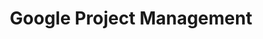 ---
title: "Google Project Management"
coursera: "https://www.coursera.org/account/accomplishments/specialization/certificate/6Q8P2VPBLE4C"
drive: "https://drive.google.com/file/d/1_xyHPwvdrkitH88PJdPYMpEaI5j-vLXW/preview"
---